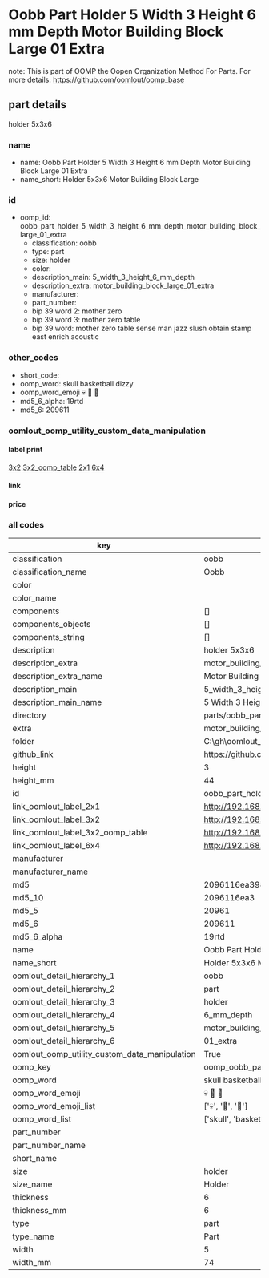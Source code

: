 # Oobb Part Holder 5 Width 3 Height 6 mm Depth Motor Building Block Large 01 Extra  

note: This is part of OOMP the Oopen Organization Method For Parts. For more details: https://github.com/oomlout/oomp_base

##  part details
  



holder 5x3x6



### name
* name: Oobb Part Holder 5 Width 3 Height 6 mm Depth Motor Building Block Large 01 Extra
* name_short: Holder 5x3x6 Motor Building Block Large
### id
* oomp_id: oobb_part_holder_5_width_3_height_6_mm_depth_motor_building_block_large_01_extra
  * classification: oobb
  * type: part
  * size: holder
  * color: 
  * description_main: 5_width_3_height_6_mm_depth
  * description_extra: motor_building_block_large_01_extra
  * manufacturer: 
  * part_number: 
  * bip 39 word 2: mother zero
  * bip 39 word 3: mother zero table
  * bip 39 word: mother zero table sense man jazz slush obtain stamp east enrich acoustic

### other_codes
* short_code: 
* oomp_word: skull basketball dizzy
* oomp_word_emoji :skull: :basketball: :dizzy:
* md5_6_alpha: 19rtd
* md5_6: 209611






### oomlout_oomp_utility_custom_data_manipulation
#### label print
[3x2](http://192.168.1.245:1112/?label=oomp%2019rtd)
[3x2_oomp_table](http://192.168.1.108:1112/?label=oomp%2019rtd)
[2x1](http://192.168.1.242:1112/?label=oomp%2019rtd)
[6x4](http://192.168.1.55:1112/?label=oomp%2019rtd)    

#### link

                              

#### price







### all codes 
| key | value |  
| --- | --- |  
| classification | oobb |  
| classification_name | Oobb |  
| color |  |  
| color_name |  |  
| components | [] |  
| components_objects | [] |  
| components_string | [] |  
| description | holder 5x3x6 |  
| description_extra | motor_building_block_large_01_extra |  
| description_extra_name | Motor Building Block Large 01 Extra |  
| description_main | 5_width_3_height_6_mm_depth |  
| description_main_name | 5 Width 3 Height 6 mm Depth |  
| directory | parts/oobb_part_holder_5_width_3_height_6_mm_depth_motor_building_block_large_01_extra |  
| extra | motor_building_block_large_01 |  
| folder | C:\gh\oomlout_oobb_version_4_generated_parts\things\oobb_part_holder_5_width_3_height_6_mm_depth_motor_building_block_large_01_extra |  
| github_link | https://github.com/oomlout/oomlout_oomp_part_src/tree/main/parts/oobb_part_holder_5_width_3_height_6_mm_depth_motor_building_block_large_01_extra |  
| height | 3 |  
| height_mm | 44 |  
| id | oobb_part_holder_5_width_3_height_6_mm_depth_motor_building_block_large_01_extra |  
| link_oomlout_label_2x1 | http://192.168.1.242:1112/?label=oomp%2019rtd |  
| link_oomlout_label_3x2 | http://192.168.1.245:1112/?label=oomp%2019rtd |  
| link_oomlout_label_3x2_oomp_table | http://192.168.1.108:1112/?label=oomp%2019rtd |  
| link_oomlout_label_6x4 | http://192.168.1.55:1112/?label=oomp%2019rtd |  
| manufacturer |  |  
| manufacturer_name |  |  
| md5 | 2096116ea3989989ddc36c3db9ffec81 |  
| md5_10 | 2096116ea3 |  
| md5_5 | 20961 |  
| md5_6 | 209611 |  
| md5_6_alpha | 19rtd |  
| name | Oobb Part Holder 5 Width 3 Height 6 mm Depth Motor Building Block Large 01 Extra |  
| name_short | Holder 5x3x6 Motor Building Block Large |  
| oomlout_detail_hierarchy_1 | oobb |  
| oomlout_detail_hierarchy_2 | part |  
| oomlout_detail_hierarchy_3 | holder |  
| oomlout_detail_hierarchy_4 | 6_mm_depth |  
| oomlout_detail_hierarchy_5 | motor_building_block_large |  
| oomlout_detail_hierarchy_6 | 01_extra |  
| oomlout_oomp_utility_custom_data_manipulation | True |  
| oomp_key | oomp_oobb_part_holder_5_width_3_height_6_mm_depth_motor_building_block_large_01_extra |  
| oomp_word | skull basketball dizzy |  
| oomp_word_emoji | :skull: :basketball: :dizzy: |  
| oomp_word_emoji_list | [':skull:', ':basketball:', ':dizzy:'] |  
| oomp_word_list | ['skull', 'basketball', 'dizzy'] |  
| part_number |  |  
| part_number_name |  |  
| short_name |  |  
| size | holder |  
| size_name | Holder |  
| thickness | 6 |  
| thickness_mm | 6 |  
| type | part |  
| type_name | Part |  
| width | 5 |  
| width_mm | 74 |  
